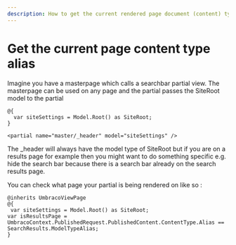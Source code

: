 ```yaml
---
description: How to get the current rendered page document (content) type.
---
```


# Get the current page content type alias

Imagine you have a masterpage which calls a searchbar partial view. The masterpage can be used on any page and the partial passes the SiteRoot model to the partial

```
@{
  var siteSettings = Model.Root() as SiteRoot;
}
  
<partial name="master/_header" model="siteSettings" />
```

The \_header will always have the model type of SiteRoot but if you are on a results page for example then you might want to do something specific e.g. hide the search bar because there is a search bar already on the search results page.&#x20;

You can check what page your partial is being rendered on like so :

```
@inherits UmbracoViewPage
@{
 var siteSettings = Model.Root() as SiteRoot;
var isResultsPage = UmbracoContext.PublishedRequest.PublishedContent.ContentType.Alias == SearchResults.ModelTypeAlias;
}
```
